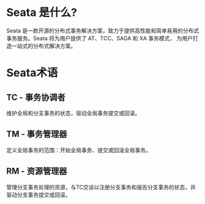 # Seata 是什么?

Seata 是一款开源的分布式事务解决方案，致力于提供高性能和简单易用的分布式事务服务。Seata 将为用户提供了 AT、TCC、SAGA 和 XA 事务模式，
为用户打造一站式的分布式解决方案。

# Seata术语

## TC - 事务协调者
维护全局和分支事务的状态，驱动全局事务提交或回滚。

## TM - 事务管理器
定义全局事务的范围：开始全局事务、提交或回滚全局事务。

## RM - 资源管理器
管理分支事务处理的资源，与TC交谈以注册分支事务和报告分支事务的状态，并驱动分支事务提交或回滚。